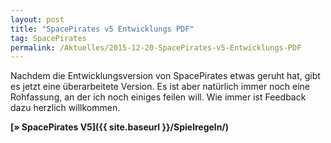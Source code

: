 ```yaml
---
layout: post
title: "SpacePirates v5 Entwicklungs PDF"
tag: SpacePirates
permalink: /Aktuelles/2015-12-20-SpacePirates-v5-Entwicklungs-PDF
---
```


Nachdem die Entwicklungsversion von SpacePirates etwas geruht hat, gibt es jetzt eine überarbeitete Version. Es ist aber natürlich immer noch eine Rohfassung, an der ich noch einiges feilen will. Wie immer ist Feedback dazu herzlich willkommen.

**[&raquo; SpacePirates V5]({{ site.baseurl }}/Spielregeln/)**


